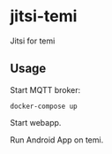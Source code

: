# jitsi-temi
Jitsi for temi

## Usage
Start MQTT broker:
```
docker-compose up
```

Start webapp.

Run Android App on temi.
